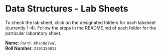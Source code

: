 # Data Structures - Lab Sheets

To check the lab sheet, click on the designated folders for each labsheet (currently 1-4).
Follow the steps in the README.md of each folder for the particular laboratory sheet.

**Name**: ```Parth Khandelwal``` <br />
**Roll Number**: ```2301350013```
